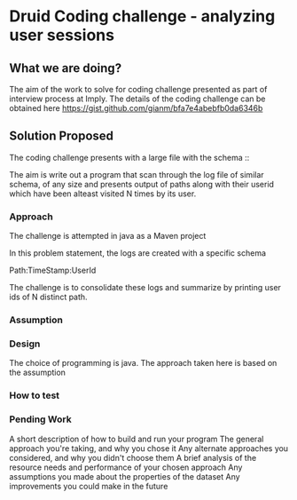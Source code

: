 # Druid Coding challenge - analyzing user sessions

## What we are doing?
The aim of the work to solve for coding challenge presented as part of interview process at Imply. The details of the coding challenge can be obtained here
https://gist.github.com/gianm/bfa7e4abebfb0da6346b

## Solution Proposed
The coding challenge presents with a large file with the schema
<timestamp>:<Path>:<userID>
 
The aim is write out a program that scan through the log file of similar schema, of any size and presents output of paths along with their userid which have been  alteast visited N times by its user.

### Approach
The challenge is attempted in java as a Maven project 

In this problem statement, the logs are created with a specific schema 

Path:TimeStamp:UserId

The challenge is to consolidate these logs and summarize by printing user ids of N distinct path.
 
### Assumption
### Design
The choice of programming is java. The approach taken here is based on the assumption 
### How to test
### Pending Work 

A short description of how to build and run your program
The general approach you're taking, and why you chose it
Any alternate approaches you considered, and why you didn't choose them
A brief analysis of the resource needs and performance of your chosen approach
Any assumptions you made about the properties of the dataset
Any improvements you could make in the future
